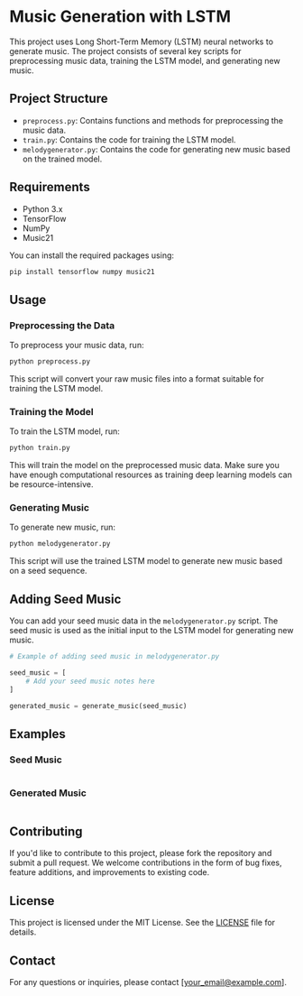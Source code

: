 # Music Generation with LSTM

This project uses Long Short-Term Memory (LSTM) neural networks to generate music. The project consists of several key scripts for preprocessing music data, training the LSTM model, and generating new music.

## Project Structure

- `preprocess.py`: Contains functions and methods for preprocessing the music data.
- `train.py`: Contains the code for training the LSTM model.
- `melodygenerator.py`: Contains the code for generating new music based on the trained model.

## Requirements

- Python 3.x
- TensorFlow
- NumPy
- Music21

You can install the required packages using:
```bash
pip install tensorflow numpy music21
```

## Usage

### Preprocessing the Data

To preprocess your music data, run:
```bash
python preprocess.py
```
This script will convert your raw music files into a format suitable for training the LSTM model.

### Training the Model

To train the LSTM model, run:
```bash
python train.py
```
This will train the model on the preprocessed music data. Make sure you have enough computational resources as training deep learning models can be resource-intensive.

### Generating Music

To generate new music, run:
```bash
python melodygenerator.py
```
This script will use the trained LSTM model to generate new music based on a seed sequence.

## Adding Seed Music

You can add your seed music data in the `melodygenerator.py` script. The seed music is used as the initial input to the LSTM model for generating new music.

```python
# Example of adding seed music in melodygenerator.py

seed_music = [
    # Add your seed music notes here
]

generated_music = generate_music(seed_music)
```

## Examples

### Seed Music

```markdown

```

### Generated Music

```markdown

```

## Contributing

If you'd like to contribute to this project, please fork the repository and submit a pull request. We welcome contributions in the form of bug fixes, feature additions, and improvements to existing code.

## License

This project is licensed under the MIT License. See the [LICENSE](LICENSE) file for details.

## Contact

For any questions or inquiries, please contact [your_email@example.com].
